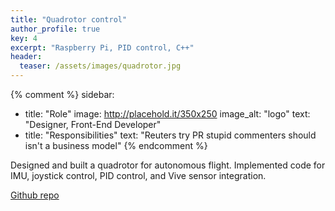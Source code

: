 ```yaml
---
title: "Quadrotor control"
author_profile: true
key: 4
excerpt: "Raspberry Pi, PID control, C++"
header:
  teaser: /assets/images/quadrotor.jpg
---
```


{% comment %} 
sidebar:
  - title: "Role"
    image: http://placehold.it/350x250
    image_alt: "logo"
    text: "Designer, Front-End Developer"
  - title: "Responsibilities"
    text: "Reuters try PR stupid commenters should isn't a business model"
{% endcomment %} 

Designed and built a quadrotor for autonomous flight. Implemented code for IMU, joystick control, PID control, and Vive sensor integration. 

[Github repo](https://github.com/EricYYang2022/CS410-Quad04)